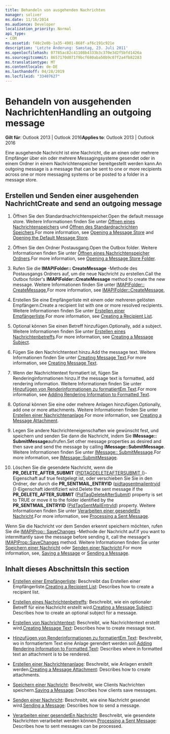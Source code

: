 ```yaml
---
title: Behandeln von ausgehenden Nachrichten
manager: soliver
ms.date: 11/16/2014
ms.audience: Developer
localization_priority: Normal
api_type:
- COM
ms.assetid: f40c2e0b-1a35-4901-868f-af6c191c921e
description: 'Letzte Änderung: Samstag, 23. Juli 2011'
ms.openlocfilehash: 07785ac82c41108b4333b3c370e3d2f5bfd1426a
ms.sourcegitcommit: 8657170d071f9bcf680aba50b9c07f2a4fb82283
ms.translationtype: MT
ms.contentlocale: de-DE
ms.lasthandoff: 04/28/2019
ms.locfileid: "33407627"
---
```

# <a name="handling-an-outgoing-message"></a><span data-ttu-id="5c1da-103">Behandeln von ausgehenden Nachrichten</span><span class="sxs-lookup"><span data-stu-id="5c1da-103">Handling an outgoing message</span></span>

<span data-ttu-id="5c1da-104">**Gilt für**: Outlook 2013 | Outlook 2016</span><span class="sxs-lookup"><span data-stu-id="5c1da-104">**Applies to**: Outlook 2013 | Outlook 2016</span></span> 
  
<span data-ttu-id="5c1da-105">Eine ausgehende Nachricht ist eine Nachricht, die an einen oder mehrere Empfänger über ein oder mehrere Messagingsysteme gesendet oder in einem Ordner in einem Nachrichtenspeicher bereitgestellt werden kann.</span><span class="sxs-lookup"><span data-stu-id="5c1da-105">An outgoing message is a message that can be sent to one or more recipients across one or more messaging systems or be posted to a folder in a message store.</span></span>
  
## <a name="create-and-send-an-outgoing-message"></a><span data-ttu-id="5c1da-106">Erstellen und Senden einer ausgehenden Nachricht</span><span class="sxs-lookup"><span data-stu-id="5c1da-106">Create and send an outgoing message</span></span>
  
1. <span data-ttu-id="5c1da-107">Öffnen Sie den Standardnachrichtenspeicher.</span><span class="sxs-lookup"><span data-stu-id="5c1da-107">Open the default message store.</span></span> <span data-ttu-id="5c1da-108">Weitere Informationen finden Sie unter [Öffnen eines Nachrichtenspeichers](opening-a-message-store.md) und [Öffnen des Standardnachrichten Speichers](opening-the-default-message-store.md).</span><span class="sxs-lookup"><span data-stu-id="5c1da-108">For more information, see [Opening a Message Store](opening-a-message-store.md) and [Opening the Default Message Store](opening-the-default-message-store.md).</span></span>
    
2. <span data-ttu-id="5c1da-109">Öffnen Sie den Ordner Postausgang.</span><span class="sxs-lookup"><span data-stu-id="5c1da-109">Open the Outbox folder.</span></span> <span data-ttu-id="5c1da-110">Weitere Informationen finden Sie unter [Öffnen eines Nachrichtenspeicher Ordners](opening-a-message-store-folder.md).</span><span class="sxs-lookup"><span data-stu-id="5c1da-110">For more information, see [Opening a Message Store Folder](opening-a-message-store-folder.md).</span></span>
    
3. <span data-ttu-id="5c1da-111">Rufen Sie die **IMAPIFolder:: CreateMessage** -Methode des Postausgangs Ordners auf, um die neue Nachricht zu erstellen.</span><span class="sxs-lookup"><span data-stu-id="5c1da-111">Call the Outbox folder's **IMAPIFolder::CreateMessage** method to create the new message.</span></span> <span data-ttu-id="5c1da-112">Weitere Informationen finden Sie unter [IMAPIFolder:: CreateMessage](imapifolder-createmessage.md),</span><span class="sxs-lookup"><span data-stu-id="5c1da-112">For more information, see [IMAPIFolder::CreateMessage](imapifolder-createmessage.md),</span></span>
    
4. <span data-ttu-id="5c1da-113">Erstellen Sie eine Empfängerliste mit einem oder mehreren gelösten Empfängern.</span><span class="sxs-lookup"><span data-stu-id="5c1da-113">Create a recipient list with one or more resolved recipients.</span></span> <span data-ttu-id="5c1da-114">Weitere Informationen finden Sie unter [Erstellen einer Empfängerliste](creating-a-recipient-list.md).</span><span class="sxs-lookup"><span data-stu-id="5c1da-114">For more information, see [Creating a Recipient List](creating-a-recipient-list.md).</span></span>
    
5. <span data-ttu-id="5c1da-115">Optional können Sie einen Betreff hinzufügen.</span><span class="sxs-lookup"><span data-stu-id="5c1da-115">Optionally, add a subject.</span></span> <span data-ttu-id="5c1da-116">Weitere Informationen finden Sie unter [Erstellen eines Nachrichtenbetreffs](creating-a-message-subject.md).</span><span class="sxs-lookup"><span data-stu-id="5c1da-116">For more information, see [Creating a Message Subject](creating-a-message-subject.md).</span></span>
    
6. <span data-ttu-id="5c1da-117">Fügen Sie den Nachrichtentext hinzu.</span><span class="sxs-lookup"><span data-stu-id="5c1da-117">Add the message text.</span></span> <span data-ttu-id="5c1da-118">Weitere Informationen finden Sie unter [Creating Message Text](creating-message-text.md).</span><span class="sxs-lookup"><span data-stu-id="5c1da-118">For more information, see [Creating Message Text](creating-message-text.md).</span></span>
    
7. <span data-ttu-id="5c1da-119">Wenn der Nachrichtentext formatiert ist, fügen Sie Renderinginformationen hinzu.</span><span class="sxs-lookup"><span data-stu-id="5c1da-119">If the message text is formatted, add rendering information.</span></span> <span data-ttu-id="5c1da-120">Weitere Informationen finden Sie unter [Hinzufügen von Renderinformationen zu formatiertEm Text](adding-rendering-information-to-formatted-text.md).</span><span class="sxs-lookup"><span data-stu-id="5c1da-120">For more information, see [Adding Rendering Information to Formatted Text](adding-rendering-information-to-formatted-text.md).</span></span>
    
8. <span data-ttu-id="5c1da-121">Optional können Sie eine oder mehrere Anlagen hinzufügen.</span><span class="sxs-lookup"><span data-stu-id="5c1da-121">Optionally, add one or more attachments.</span></span> <span data-ttu-id="5c1da-122">Weitere Informationen finden Sie unter [Erstellen einer Nachrichtenanlage](creating-a-message-attachment.md).</span><span class="sxs-lookup"><span data-stu-id="5c1da-122">For more information, see [Creating a Message Attachment](creating-a-message-attachment.md).</span></span>
    
9. <span data-ttu-id="5c1da-123">Legen Sie andere Nachrichteneigenschaften wie gewünscht fest, und speichern und senden Sie dann die Nachricht, indem Sie **IMessage:: SubmitMessage**aufrufen.</span><span class="sxs-lookup"><span data-stu-id="5c1da-123">Set other message properties as desired and then save and send the message by calling **IMessage::SubmitMessage**.</span></span> <span data-ttu-id="5c1da-124">Weitere Informationen finden Sie unter [IMessage:: SubmitMessage](imessage-submitmessage.md).</span><span class="sxs-lookup"><span data-stu-id="5c1da-124">For more information, see [IMessage::SubmitMessage](imessage-submitmessage.md).</span></span>
    
10. <span data-ttu-id="5c1da-125">Löschen Sie die gesendete Nachricht, wenn die **PR\_DELETE_AFTER_SUBMIT** ([PIDTAGDELETEAFTERSUBMIT (](pidtagdeleteaftersubmit-canonical-property.md))-Eigenschaft auf true festgelegt ist, oder verschieben Sie Sie in den Ordner, der durch die **PR_SENTMAIL_ENTRYID** ([pidtagsentmailentryid (](pidtagsentmailentryid-canonical-property.md))-Eigenschaft identifiziert wird.</span><span class="sxs-lookup"><span data-stu-id="5c1da-125">Delete the sent message if the **PR\_DELETE_AFTER_SUBMIT** ([PidTagDeleteAfterSubmit](pidtagdeleteaftersubmit-canonical-property.md)) property is set to TRUE or move it to the folder identified by the **PR_SENTMAIL_ENTRYID** ([PidTagSentMailEntryId](pidtagsentmailentryid-canonical-property.md)) property.</span></span> <span data-ttu-id="5c1da-126">Weitere Informationen finden Sie unter [Verarbeiten einer gesendetEn Nachricht](processing-a-sent-message.md).</span><span class="sxs-lookup"><span data-stu-id="5c1da-126">For more information, see [Processing a Sent Message](processing-a-sent-message.md).</span></span>
    
<span data-ttu-id="5c1da-127">Wenn Sie die Nachricht vor dem Senden erkennt speichern möchten, rufen Sie die [IMAPIProp:: SaveChanges](imapiprop-savechanges.md) -Methode der Nachricht auf.</span><span class="sxs-lookup"><span data-stu-id="5c1da-127">If you want to intermittantly save the message before sending it, call the message's [IMAPIProp::SaveChanges](imapiprop-savechanges.md) method.</span></span> <span data-ttu-id="5c1da-128">Weitere Informationen finden Sie unter [Speichern einer Nachricht](saving-a-message.md) oder [Senden einer Nachricht](sending-a-message.md).</span><span class="sxs-lookup"><span data-stu-id="5c1da-128">For more information, see, [Saving a Message](saving-a-message.md) or [Sending a Message](sending-a-message.md).</span></span> 
  
## <a name="in-this-section"></a><span data-ttu-id="5c1da-129">Inhalt dieses Abschnitts</span><span class="sxs-lookup"><span data-stu-id="5c1da-129">In this section</span></span>

- <span data-ttu-id="5c1da-130">[Erstellen einer Empfängerliste](creating-a-recipient-list.md): Beschreibt das Erstellen einer Empfängerliste.</span><span class="sxs-lookup"><span data-stu-id="5c1da-130">[Creating a Recipient List](creating-a-recipient-list.md): Describes how to create a recipient list.</span></span>
    
- <span data-ttu-id="5c1da-131">[Erstellen eines Nachrichtenbetreffs](creating-a-message-subject.md): Beschreibt, wie ein optionaler Betreff für eine Nachricht erstellt wird.</span><span class="sxs-lookup"><span data-stu-id="5c1da-131">[Creating a Message Subject](creating-a-message-subject.md): Describes how to create an optional subject for a message.</span></span>
    
- <span data-ttu-id="5c1da-132">[Erstellen von Nachrichtentext](creating-message-text.md): Beschreibt, wie Nachrichtentext erstellt wird.</span><span class="sxs-lookup"><span data-stu-id="5c1da-132">[Creating Message Text](creating-message-text.md): Describes how to create message text.</span></span>
    
- <span data-ttu-id="5c1da-133">[Hinzufügen von Renderinformationen zu formatiertEm Text](adding-rendering-information-to-formatted-text.md): Beschreibt, wo in formatiertem Text eine Anlage gerendert werden soll.</span><span class="sxs-lookup"><span data-stu-id="5c1da-133">[Adding Rendering Information to Formatted Text](adding-rendering-information-to-formatted-text.md): Describes where in formatted text an attachment is to be rendered.</span></span>
    
- <span data-ttu-id="5c1da-134">[Erstellen einer Nachrichtenanlage](creating-a-message-attachment.md): Beschreibt, wie Anlagen erstellt werden.</span><span class="sxs-lookup"><span data-stu-id="5c1da-134">[Creating a Message Attachment](creating-a-message-attachment.md): Describes how to create attachments.</span></span>
    
- <span data-ttu-id="5c1da-135">[Speichern einer Nachricht](saving-a-message.md): Beschreibt, wie Clients Nachrichten speichern.</span><span class="sxs-lookup"><span data-stu-id="5c1da-135">[Saving a Message](saving-a-message.md): Describes how clients save messages.</span></span>
    
- <span data-ttu-id="5c1da-136">[Senden einer Nachricht](sending-a-message.md): Beschreibt, wie eine Nachricht gesendet wird.</span><span class="sxs-lookup"><span data-stu-id="5c1da-136">[Sending a Message](sending-a-message.md): Describes how to send a message.</span></span>
    
- <span data-ttu-id="5c1da-137">[Verarbeiten einer gesendetEn Nachricht](processing-a-sent-message.md): Beschreibt, wie gesendete Nachrichten verarbeitet werden können.</span><span class="sxs-lookup"><span data-stu-id="5c1da-137">[Processing a Sent Message](processing-a-sent-message.md): Describes how to sent messages can be processed.</span></span>
    

